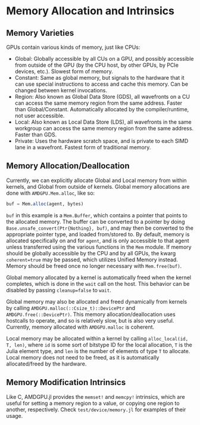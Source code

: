 # Memory Allocation and Intrinsics

## Memory Varieties

GPUs contain various kinds of memory, just like CPUs:

- Global: Globally accessible by all CUs on a GPU, and possibly accessible from outside of the GPU (by the CPU host, by other GPUs, by PCIe devices, etc.). Slowest form of memory.
- Constant: Same as global memory, but signals to the hardware that it can use special instructions to access and cache this memory. Can be changed between kernel invocations.
- Region: Also known as Global Data Store (GDS), all wavefronts on a CU can access the same memory region from the same address. Faster than Global/Constant. Automatically allocated by the compiler/runtime, not user accessible.
- Local: Also known as Local Data Store (LDS), all wavefronts in the same workgroup can access the same memory region from the same address. Faster than GDS.
- Private: Uses the hardware scratch space, and is private to each SIMD lane in a wavefront. Fastest form of traditional memory.

## Memory Allocation/Deallocation

Currently, we can explicitly allocate Global and Local memory from within
kernels, and Global from outside of kernels. Global memory allocations are done
with `AMDGPU.Mem.alloc`, like so:

```julia
buf = Mem.alloc(agent, bytes)
```

`buf` in this example is a `Mem.Buffer`, which contains a pointer that points
to the allocated memory. The buffer can be converted to a pointer by doing
`Base.unsafe_convert(Ptr{Nothing}, buf)`, and may then be converted to the
appropriate pointer type, and loaded from/stored to. By default, memory is
allocated specifically on and for `agent`, and is only accessible to that agent
unless transferred using the various functions in the `Mem` module. If memory
should be globally accessible by the CPU and by all GPUs, the kwarg
`coherent=true` may be passed, which utilizes Unified Memory instead. Memory
should be freed once no longer necessary with `Mem.free(buf)`.

Global memory allocated by a kernel is automatically freed when the kernel
completes, which is done in the `wait` call on the host. This behavior can be
disabled by passing `cleanup=false` to `wait`.

Global memory may also be allocated and freed dynamically from kernels by
calling `AMDGPU.malloc(::Csize_t)::DevicePtr` and `AMDGPU.free(::DevicePtr)`.
This memory allocation/deallocation uses hostcalls to operate, and so is
relatively slow, but is also very useful. Currently, memory allocated with
`AMDGPU.malloc` is coherent.

Local memory may be allocated within a kernel by calling
`alloc_local(id, T, len)`, where `id` is some sort of bitstype ID for the local
allocation, `T` is the Julia element type, and `len` is the number of elements
of type `T` to allocate. Local memory does not need to be freed, as it is
automatically allocated/freed by the hardware.

## Memory Modification Intrinsics

Like C, AMDGPU.jl provides the `memset!` and `memcpy!` intrinsics, which are
useful for setting a memory region to a value, or copying one region to
another, respectively. Check `test/device/memory.jl` for examples of their
usage.

